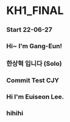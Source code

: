 # KH1_FINAL
### Start 22-06-27

### Hi~ I'm Gang-Eun!
### 한상혁 입니다 (Solo)
### Commit Test CJY

### Hi I'm Euiseon Lee.
### hihihi
